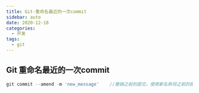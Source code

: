 ```yaml
---
title: Git-重命名最近的一次commit
sidebar: auto
date: 2020-12-18
categories:
  - 开发
tags:
  - git
---
```


## Git 重命名最近的一次commit

```javascript
git commit --amend -m 'new_message'    //撤销之前的提交，使用新名称将之前的提交重新commit
```

